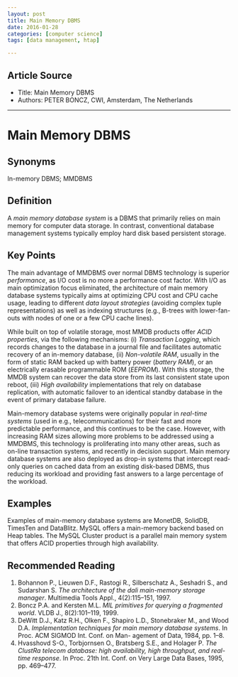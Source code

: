 ```yaml
---
layout: post
title: Main Memory DBMS 
date: 2016-01-28
categories: [computer science]
tags: [data management, htap]

---
```




## Article Source
* Title: Main Memory DBMS
* Authors: PETER BONCZ, CWI, Amsterdam, The Netherlands

---

# Main Memory DBMS

## Synonyms
In-memory DBMS; MMDBMS


## Definition

A *main memory database system* is a DBMS that primarily relies on main memory for computer data storage. In contrast, conventional database management systems typically employ hard disk based persistent storage.

## Key Points
The main advantage of MMDBMS over normal DBMS technology is superior *performance*, as I/O cost is no more a performance cost factor. With I/O as main optimization focus eliminated, the architecture of main memory database systems typically aims at optimizing CPU cost and CPU cache usage, leading to different *data layout strategies* (avoiding complex tuple representations) as well as indexing structures (e.g., B-trees with lower-fan-outs with nodes of one or a few CPU cache lines).

While built on top of volatile storage, most MMDB products offer *ACID properties*, via the following mechanisms: (i) *Transaction Logging*, which records changes to the database in a journal file and facilitates automatic recovery of an in-memory database, (ii) *Non-volatile RAM*, usually in the form of static RAM backed up with battery power (*battery RAM*), or an electrically erasable programmable ROM (*EEPROM*). With this storage, the MMDB system can recover the data store from its last consistent state upon reboot, (iii) *High availability* implementations that rely on database replication, with automatic failover to an identical standby database in the event of primary database failure.

Main-memory database systems were originally popular in *real-time systems* (used in e.g., telecommunications) for their fast and more predictable performance, and this continues to be the case. However, with increasing RAM sizes allowing more problems to be addressed using a MMDBMS, this technology is proliferating into many other areas, such as on-line transaction systems, and recently in decision support. Main memory database systems are also deployed as drop-in systems that intercept read-only queries on cached data from an existing disk-based DBMS, thus reducing its workload and providing fast answers to a large percentage of the workload.

## Examples
Examples of main-memory database systems are MonetDB, SolidDB, TimesTen and DataBlitz. MySQL offers a main-memory backend based on Heap tables. The MySQL Cluster product is a parallel main memory system that offers ACID properties through high availability.


## Recommended Reading

1. Bohannon P., Lieuwen D.F., Rastogi R., Silberschatz A., Seshadri S., and Sudarshan S. *The architecture of the dali main-memory storage manager*. Multimedia Tools Appl., 4(2):115–151, 1997.
2. Boncz P.A. and Kersten M.L. *MIL primitives for querying a fragmented world*. VLDB J., 8(2):101–119, 1999.
3. DeWitt D.J., Katz R.H., Olken F., Shapiro L.D., Stonebraker M., and Wood D.A. *Implementation techniques for main memory database systems*. In Proc. ACM SIGMOD Int. Conf. on Man-
agement of Data, 1984, pp. 1–8.
4. Hvasshovd S-O., Torbjornsen O., Bratsberg S.E., and Holager P.
*The ClustRa telecom database: high availability, high throughput, and real-time response*. In Proc. 21th Int. Conf. on Very Large Data Bases, 1995, pp. 469–477.

